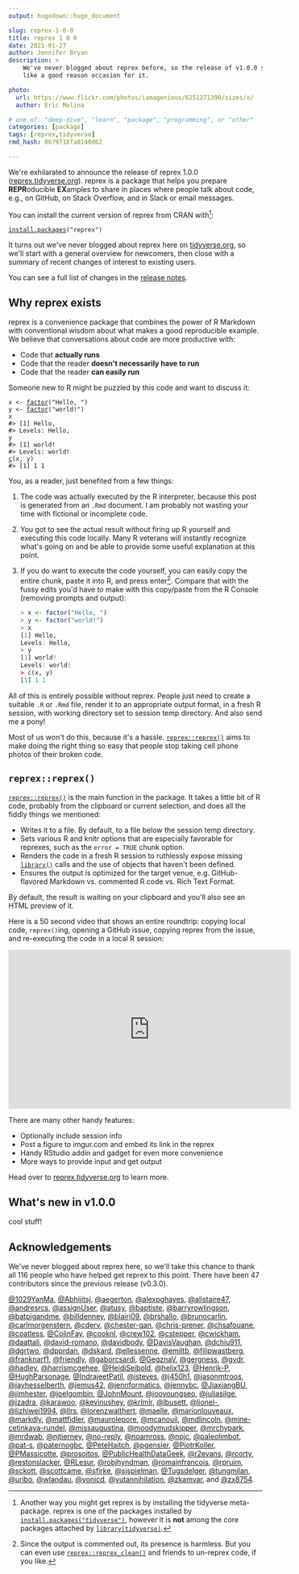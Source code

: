 ```yaml
---
output: hugodown::hugo_document

slug: reprex-1-0-0
title: reprex 1 0 0
date: 2021-01-27
author: Jennifer Bryan
description: >
    We've never blogged about reprex before, so the release of v1.0.0 seems
    like a good reason occasion for it.

photo:
  url: https://www.flickr.com/photos/iamagenious/6251271390/sizes/o/
  author: Eric Molina

# one of: "deep-dive", "learn", "package", "programming", or "other"
categories: [package] 
tags: [reprex,tidyverse]
rmd_hash: 8679718fa8140d62

---
```


We're exhilarated to announce the release of reprex 1.0.0 ([reprex.tidyverse.org](https://reprex.tidyverse.org)). reprex is a package that helps you prepare **REPR**oducible **EX**amples to share in places where people talk about code, e.g., on GitHub, on Stack Overflow, and in Slack or email messages.

You can install the current version of reprex from CRAN with[^1]:

<div class="highlight">

<pre class='chroma'><code class='language-r' data-lang='r'><span class='nf'><a href='https://rdrr.io/r/utils/install.packages.html'>install.packages</a></span><span class='o'>(</span><span class='s'>"reprex"</span><span class='o'>)</span></code></pre>

</div>

It turns out we've never blogged about reprex here on [tidyverse.org](https://www.tidyverse.org), so we'll start with a general overview for newcomers, then close with a summary of recent changes of interest to existing users.

You can see a full list of changes in the [release notes](https://reprex.tidyverse.org/news/index.html#reprex-1-0-0-2021-01-27).

## Why reprex exists

reprex is a convenience package that combines the power of R Markdown with conventional wisdom about what makes a good reproducible example. We believe that conversations about code are more productive with:

-   Code that **actually runs**
-   Code that the reader **doesn't necessarily have to run**
-   Code that the reader **can easily run**

Someone new to R might be puzzled by this code and want to discuss it:

<div class="highlight">

<pre class='chroma'><code class='language-r' data-lang='r'><span class='nv'>x</span> <span class='o'>&lt;-</span> <span class='nf'><a href='https://rdrr.io/r/base/factor.html'>factor</a></span><span class='o'>(</span><span class='s'>"Hello, "</span><span class='o'>)</span>
<span class='nv'>y</span> <span class='o'>&lt;-</span> <span class='nf'><a href='https://rdrr.io/r/base/factor.html'>factor</a></span><span class='o'>(</span><span class='s'>"world!"</span><span class='o'>)</span>
<span class='nv'>x</span>
<span class='c'>#&gt; [1] Hello, </span>
<span class='c'>#&gt; Levels: Hello,</span>
<span class='nv'>y</span>
<span class='c'>#&gt; [1] world!</span>
<span class='c'>#&gt; Levels: world!</span>
<span class='nf'><a href='https://rdrr.io/r/base/c.html'>c</a></span><span class='o'>(</span><span class='nv'>x</span>, <span class='nv'>y</span><span class='o'>)</span>
<span class='c'>#&gt; [1] 1 1</span></code></pre>

</div>

You, as a reader, just benefited from a few things:

1.  The code was actually executed by the R interpreter, because this post is generated from an `.Rmd` document. I am probably not wasting your time with fictional or incomplete code.

2.  You got to see the actual result without firing up R yourself and executing this code locally. Many R veterans will instantly recognize what's going on and be able to provide some useful explanation at this point.

3.  If you do want to execute the code yourself, you can easily copy the entire chunk, paste it into R, and press enter[^2]. Compare that with the fussy edits you'd have to make with this copy/paste from the R Console (removing prompts and output):

    ``` r
    > x <- factor("Hello, ")
    > y <- factor("world!")
    > x
    [1] Hello, 
    Levels: Hello, 
    > y
    [1] world!
    Levels: world!
    > c(x, y)
    [1] 1 1
    ```

All of this is entirely possible without reprex. People just need to create a suitable `.R` or `.Rmd` file, render it to an appropriate output format, in a fresh R session, with working directory set to session temp directory. And also send me a pony!

Most of us won't do this, because it's a hassle. [`reprex::reprex()`](https://reprex.tidyverse.org/reference/reprex.html) aims to make doing the right thing so easy that people stop taking cell phone photos of their broken code.

## `reprex::reprex()`

[`reprex::reprex()`](https://reprex.tidyverse.org/reference/reprex.html) is the main function in the package. It takes a little bit of R code, probably from the clipboard or current selection, and does all the fiddly things we mentioned:

-   Writes it to a file. By default, to a file below the session temp directory.
-   Sets various R and knitr options that are especially favorable for reprexes, such as the `error = TRUE` chunk option.
-   Renders the code in a fresh R session to ruthlessly expose missing [`library()`](https://rdrr.io/r/base/library.html) calls and the use of objects that haven't been defined.
-   Ensures the output is optimized for the target venue, e.g. GitHub-flavored Markdown vs. commented R code vs. Rich Text Format.

By default, the result is waiting on your clipboard and you'll also see an HTML preview of it.

Here is a 50 second video that shows an entire roundtrip: copying local code, `reprex()`ing, opening a GitHub issue, copying reprex from the issue, and re-executing the code in a local R session:

<iframe width="560" height="315" src="https://www.youtube.com/embed/35suhGR53wQ" frameborder="0" allow="accelerometer; autoplay; clipboard-write; encrypted-media; gyroscope; picture-in-picture" allowfullscreen>
</iframe>

There are many other handy features:

-   Optionally include session info
-   Post a figure to imgur.com and embed its link in the reprex
-   Handy RStudio addin and gadget for even more convenience
-   More ways to provide input and get output

Head over to [reprex.tidyverse.org](https://reprex.tidyverse.org) to learn more.

## What's new in v1.0.0

cool stuff!

## Acknowledgements

We've never blogged about reprex here, so we'll take this chance to thank all 116 people who have helped get reprex to this point. There have been 47 contributors since the previous release (v0.3.0).

[@1029YanMa](https://github.com/1029YanMa), [@Abhijitsj](https://github.com/Abhijitsj), [@aegerton](https://github.com/aegerton), [@alexpghayes](https://github.com/alexpghayes), [@alistaire47](https://github.com/alistaire47), [@andresrcs](https://github.com/andresrcs), [@assignUser](https://github.com/assignUser), [@atusy](https://github.com/atusy), [@baptiste](https://github.com/baptiste), [@barryrowlingson](https://github.com/barryrowlingson), [@batpigandme](https://github.com/batpigandme), [@billdenney](https://github.com/billdenney), [@blairj09](https://github.com/blairj09), [@brshallo](https://github.com/brshallo), [@brunocarlin](https://github.com/brunocarlin), [@carlmorgenstern](https://github.com/carlmorgenstern), [@cderv](https://github.com/cderv), [@chester-gan](https://github.com/chester-gan), [@chris-prener](https://github.com/chris-prener), [@chsafouane](https://github.com/chsafouane), [@coatless](https://github.com/coatless), [@ColinFay](https://github.com/ColinFay), [@cooknl](https://github.com/cooknl), [@crew102](https://github.com/crew102), [@cstepper](https://github.com/cstepper), [@cwickham](https://github.com/cwickham), [@daattali](https://github.com/daattali), [@david-romano](https://github.com/david-romano), [@davidbody](https://github.com/davidbody), [@DavisVaughan](https://github.com/DavisVaughan), [@dchiu911](https://github.com/dchiu911), [@dgrtwo](https://github.com/dgrtwo), [@dpprdan](https://github.com/dpprdan), [@dskard](https://github.com/dskard), [@ellessenne](https://github.com/ellessenne), [@emiltb](https://github.com/emiltb), [@filipwastberg](https://github.com/filipwastberg), [@franknarf1](https://github.com/franknarf1), [@friendly](https://github.com/friendly), [@gaborcsardi](https://github.com/gaborcsardi), [@GegznaV](https://github.com/GegznaV), [@gergness](https://github.com/gergness), [@gvdr](https://github.com/gvdr), [@hadley](https://github.com/hadley), [@harrismcgehee](https://github.com/harrismcgehee), [@HeidiSeibold](https://github.com/HeidiSeibold), [@helix123](https://github.com/helix123), [@Henrik-P](https://github.com/Henrik-P), [@HughParsonage](https://github.com/HughParsonage), [@IndrajeetPatil](https://github.com/IndrajeetPatil), [@isteves](https://github.com/isteves), [@j450h1](https://github.com/j450h1), [@jasonmtroos](https://github.com/jasonmtroos), [@jayhesselberth](https://github.com/jayhesselberth), [@jemus42](https://github.com/jemus42), [@jennformatics](https://github.com/jennformatics), [@jennybc](https://github.com/jennybc), [@JiaxiangBU](https://github.com/JiaxiangBU), [@jimhester](https://github.com/jimhester), [@joelgombin](https://github.com/joelgombin), [@JohnMount](https://github.com/JohnMount), [@jooyoungseo](https://github.com/jooyoungseo), [@juliasilge](https://github.com/juliasilge), [@jzadra](https://github.com/jzadra), [@karawoo](https://github.com/karawoo), [@kevinushey](https://github.com/kevinushey), [@krlmlr](https://github.com/krlmlr), [@lbusett](https://github.com/lbusett), [@lionel-](https://github.com/lionel-), [@lizhiwei1994](https://github.com/lizhiwei1994), [@llrs](https://github.com/llrs), [@lorenzwalthert](https://github.com/lorenzwalthert), [@maelle](https://github.com/maelle), [@marionlouveaux](https://github.com/marionlouveaux), [@markdly](https://github.com/markdly), [@mattfidler](https://github.com/mattfidler), [@maurolepore](https://github.com/maurolepore), [@mcanouil](https://github.com/mcanouil), [@mdlincoln](https://github.com/mdlincoln), [@mine-cetinkaya-rundel](https://github.com/mine-cetinkaya-rundel), [@missaugustina](https://github.com/missaugustina), [@moodymudskipper](https://github.com/moodymudskipper), [@mrchypark](https://github.com/mrchypark), [@mrdwab](https://github.com/mrdwab), [@njtierney](https://github.com/njtierney), [@no-reply](https://github.com/no-reply), [@noamross](https://github.com/noamross), [@npjc](https://github.com/npjc), [@paleolimbot](https://github.com/paleolimbot), [@pat-s](https://github.com/pat-s), [@paternogbc](https://github.com/paternogbc), [@PeteHaitch](https://github.com/PeteHaitch), [@pgensler](https://github.com/pgensler), [@PiotrKoller](https://github.com/PiotrKoller), [@PMassicotte](https://github.com/PMassicotte), [@prosoitos](https://github.com/prosoitos), [@PublicHealthDataGeek](https://github.com/PublicHealthDataGeek), [@r2evans](https://github.com/r2evans), [@rcorty](https://github.com/rcorty), [@restonslacker](https://github.com/restonslacker), [@RLesur](https://github.com/RLesur), [@robjhyndman](https://github.com/robjhyndman), [@romainfrancois](https://github.com/romainfrancois), [@rpruim](https://github.com/rpruim), [@sckott](https://github.com/sckott), [@scottcame](https://github.com/scottcame), [@sfirke](https://github.com/sfirke), [@sjspielman](https://github.com/sjspielman), [@Tugsdelger](https://github.com/Tugsdelger), [@tungmilan](https://github.com/tungmilan), [@uribo](https://github.com/uribo), [@wlandau](https://github.com/wlandau), [@yonicd](https://github.com/yonicd), [@yutannihilation](https://github.com/yutannihilation), [@zkamvar](https://github.com/zkamvar), and [@zx8754](https://github.com/zx8754).

[^1]: Another way you might get reprex is by installing the tidyverse meta-package. reprex is one of the packages installed by [`install.packages("tidyverse")`](https://rdrr.io/r/utils/install.packages.html), however it is **not** among the core packages attached by [`library(tidyverse)`](http://tidyverse.tidyverse.org).

[^2]: Since the output is commented out, its presence is harmless. But you can even use [`reprex::reprex_clean()`](https://reprex.tidyverse.org/reference/un-reprex.html) and friends to un-reprex code, if you like.

